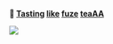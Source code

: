 **🐝 [Tasting](https://www.tiktok.com/@gioeless) [like](https://www.instagram.com/gioeless1/) [fuze](https://twitter.com/gioeless1) [teaAA](https://open.spotify.com/user/22k4p4idg2u62flzdkwqvhnxy)**

<img src="https://github-readme-stats.vercel.app/api?username=gioeless&show_icons=true&custom_title=☻ Sebas Github Stats&theme=synthwave&count_private=true&include_all_commits=true">
